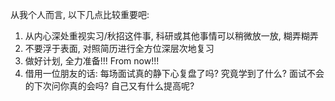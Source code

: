 从我个人而言, 以下几点比较重要吧:  
 1. 从内心深处重视实习/秋招这件事, 科研或其他事情可以稍微放一放, 糊弄糊弄
 2. 不要浮于表面, 对照简历进行全方位深层次地复习
 3. 做好计划, 全力准备!!! From now!!!
 4. 借用一位朋友的话: 每场面试真的静下心复盘了吗? 究竟学到了什么? 面试不会的下次问你真的会吗? 自己又有什么提高呢?

